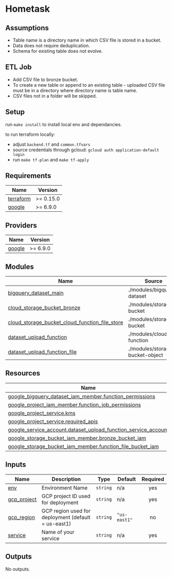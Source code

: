 # Hometask

## Assumptions

- Table name is a directory name in which CSV file is stored in a bucket.
- Data does not require deduplication.
- Schema for existing table does not evolve.

## ETL Job

- Add CSV file to bronze bucket.
- To create a new table or append to an existing table - uploaded CSV file must be in a directory where directory name is table name.
- CSV files not in a folder will be skipped.

## Setup

run  ``` make install ``` to install local env and dependancies.

to run terraform locally:

- adjust ``` backend.tf ``` and ``` common.tfvars ```
- source credentials through gcloud: ``` gcloud auth application-default login ```
- run ``` make tf-plan ``` and ``` make tf-apply ```

<!-- BEGIN_TF_DOCS -->
## Requirements

| Name | Version |
|------|---------|
| <a name="requirement_terraform"></a> [terraform](#requirement\_terraform) | >= 0.15.0 |
| <a name="requirement_google"></a> [google](#requirement\_google) | >= 6.9.0 |

## Providers

| Name | Version |
|------|---------|
| <a name="provider_google"></a> [google](#provider\_google) | >= 6.9.0 |

## Modules

| Name | Source | Version |
|------|--------|---------|
| <a name="module_bigquery_dataset_main"></a> [bigquery\_dataset\_main](#module\_bigquery\_dataset\_main) | ./modules/bigquery-dataset | n/a |
| <a name="module_cloud_storage_bucket_bronze"></a> [cloud\_storage\_bucket\_bronze](#module\_cloud\_storage\_bucket\_bronze) | ./modules/storage-bucket | n/a |
| <a name="module_cloud_storage_bucket_cloud_function_file_store"></a> [cloud\_storage\_bucket\_cloud\_function\_file\_store](#module\_cloud\_storage\_bucket\_cloud\_function\_file\_store) | ./modules/storage-bucket | n/a |
| <a name="module_dataset_upload_function"></a> [dataset\_upload\_function](#module\_dataset\_upload\_function) | ./modules/cloud-function | n/a |
| <a name="module_dataset_upload_function_file"></a> [dataset\_upload\_function\_file](#module\_dataset\_upload\_function\_file) | ./modules/storage-bucket-object | n/a |

## Resources

| Name | Type |
|------|------|
| [google_bigquery_dataset_iam_member.function_permissions](https://registry.terraform.io/providers/hashicorp/google/latest/docs/resources/bigquery_dataset_iam_member) | resource |
| [google_project_iam_member.function_job_permissions](https://registry.terraform.io/providers/hashicorp/google/latest/docs/resources/project_iam_member) | resource |
| [google_project_service.kms](https://registry.terraform.io/providers/hashicorp/google/latest/docs/resources/project_service) | resource |
| [google_project_service.required_apis](https://registry.terraform.io/providers/hashicorp/google/latest/docs/resources/project_service) | resource |
| [google_service_account.dataset_upload_function_service_account](https://registry.terraform.io/providers/hashicorp/google/latest/docs/resources/service_account) | resource |
| [google_storage_bucket_iam_member.bronze_bucket_iam](https://registry.terraform.io/providers/hashicorp/google/latest/docs/resources/storage_bucket_iam_member) | resource |
| [google_storage_bucket_iam_member.function_file_bucket_iam](https://registry.terraform.io/providers/hashicorp/google/latest/docs/resources/storage_bucket_iam_member) | resource |

## Inputs

| Name | Description | Type | Default | Required |
|------|-------------|------|---------|:--------:|
| <a name="input_env"></a> [env](#input\_env) | Environment Name | `string` | n/a | yes |
| <a name="input_gcp_project"></a> [gcp\_project](#input\_gcp\_project) | GCP project ID used for deployment | `string` | n/a | yes |
| <a name="input_gcp_region"></a> [gcp\_region](#input\_gcp\_region) | GCP region used for deployment (default = us-east1) | `string` | `"us-east1"` | no |
| <a name="input_service"></a> [service](#input\_service) | Name of your service | `string` | n/a | yes |

## Outputs

No outputs.
<!-- END_TF_DOCS -->
